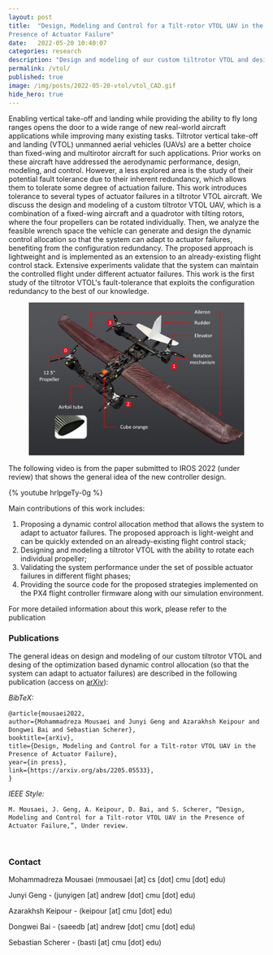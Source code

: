 ```yaml
---
layout: post
title:  "Design, Modeling and Control for a Tilt-rotor VTOL UAV in the
Presence of Actuator Failure"
date:   2022-05-20 10:40:07
categories: research
description: "Design and modeling of our custom tiltrotor VTOL and desing of the optimization based dynamic control allocation so that the system can adapt to actuator failures."
permalink: /vtol/
published: true
image: /img/posts/2022-05-20-vtol/vtol_CAD.gif
hide_hero: true
---
```


Enabling vertical take-off and landing while providing the ability to fly long ranges opens the door to a wide range of new real-world aircraft applications while improving many existing tasks. Tiltrotor vertical take-off and landing (VTOL) unmanned aerial vehicles (UAVs) are a better choice than fixed-wing and multirotor aircraft for such applications. Prior works on these aircraft have addressed the aerodynamic performance, design, modeling, and control. However, a less explored area is the study of their potential fault tolerance due to their inherent redundancy, which allows them to tolerate some degree of actuation failure. This work introduces tolerance to several types of actuator failures in a tiltrotor VTOL aircraft. We discuss the design and modeling of a custom tiltrotor VTOL UAV, which is a combination of a fixed-wing aircraft and a quadrotor with tilting rotors, where the four propellers can be rotated individually. Then, we analyze the feasible wrench space the vehicle can generate and design the dynamic control allocation so that the system can adapt to actuator failures, benefiting from the configuration redundancy. The proposed approach is lightweight and is implemented as an extension to an already-existing flight control stack. Extensive experiments validate that the system can maintain the controlled flight under different actuator failures. This work is the first study of the tiltrotor VTOL's fault-tolerance that exploits the configuration redundancy to the best of our knowledge.

<figure>
 <img src="/img/posts/2022-05-20-vtol/VTOL_PS_Label.PNG" alt="Tiltrotor VTOL" />
</figure>

The following video is from the paper submitted to IROS 2022 (under review) that shows the general idea of the new controller design.

{% youtube hrlpgeTy-0g %}

Main contributions of this work includes:
1. Proposing a dynamic control allocation method that allows the system to adapt to actuator failures. The proposed approach is light-weight and can be quickly extended on an already-existing flight control stack;
2. Designing and modeling a tiltrotor VTOL with the ability to rotate each individual propeller; 
3. Validating the system performance under the set of possible actuator failures in different flight phases;
4. Providing the source code for the proposed strategies implemented on the PX4 flight controller firmware along with our simulation environment.

For more detailed information about this work, please refer to the publication

### Publications

The general ideas on design and modeling of our custom tiltrotor VTOL and desing of the optimization based dynamic control allocation (so that the system can adapt to actuator failures) are described in the following publication (access on [arXiv](https://arxiv.org/abs/2205.05533)): 

*BibTeX:* 

```
@article{mousaei2022,
author={Mohammadreza Mousaei and Junyi Geng and Azarakhsh Keipour and Dongwei Bai and Sebastian Scherer},
booktitle={arXiv},
title={Design, Modeling and Control for a Tilt-rotor VTOL UAV in the Presence of Actuator Failure}, 
year={in press},
link={https://arxiv.org/abs/2205.05533},
}
```

*IEEE Style:* 

```
M. Mousaei, J. Geng, A. Keipour, D. Bai, and S. Scherer, “Design, Modeling and Control for a Tilt-rotor VTOL UAV in the Presence of Actuator Failure,”, Under review. 
```

<br/>

### Contact

Mohammadreza Mousaei (mmousaei [at] cs [dot] cmu [dot] edu)

Junyi Geng - (junyigen [at] andrew [dot] cmu [dot] edu) 

Azarakhsh Keipour - (keipour [at] cmu [dot] edu) 

Dongwei Bai - (saeedb [at] andrew [dot] cmu [dot] edu) 

Sebastian Scherer - (basti [at] cmu [dot] edu) 

